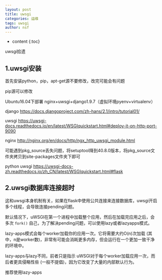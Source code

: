 ```yaml
---
layout: post
title: uwsgi
categories: 运维
tags: uwsgi
author: nsf
---
```


* content
{:toc}

uwsgi拾遗




## 1.uwsgi安装

首先安装python，pip，apt-get源不要修改，改完可能会有问题

pip源可以修改

Ubuntu16.04下部署 nginx+uwsgi+django1.9.7（虚拟环境pyenv+virtualenv）

django https://docs.djangoproject.com/zh-hans/2.1/intro/tutorial01/

uwsgi https://uwsgi-docs.readthedocs.io/en/latest/WSGIquickstart.html#deploy-it-on-http-port-9090

nginx http://nginx.org/en/docs/http/ngx_http_uwsgi_module.html

可能遇到pkg_source丢失问题，将setuptool降到40.8.0版本，将pkg_source文件夹拷贝到site-packages文件夹下即可

python uwsgi https://uwsgi-docs-zh.readthedocs.io/zh_CN/latest/WSGIquickstart.html#flask

## 2.uwsgi数据库连接超时

这和uwsgi本身机制有关，如果在flask中使用公共连接来连接数据库，uwsgi开启多个线程，会导致连接pending问题。

默认情况下，uWSGI在第一个进程中加载整个应用，然后在加载完应用之后，会多次 `fork()` 自己，为了解决pending问题，可以使用lazy或者lazyapps模式。

lazy-apps模式会每个worker加载你的应用一次。它将需要大约O(n)次加载 (其中，n是worker数)，非常有可能会消耗更多内存，但会运行在一个更加一致干净的环境中。

lazy-apps与lazy不同，前者只是指示 uWSGI对于每个worker加载应用一次，而后者更具侵略性些 (一般不提倡)，因为它改变了大量的内部默认行为。

推荐使用lazy-apps